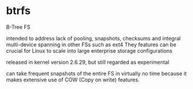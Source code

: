 # btrfs

B-Tree FS

intended to address lack of pooling, snapshots, checksums and integral multi-device spanning in other FSs such as ext4
They features can be crucial for Linux to scale into large enterprise storage configurations

released in kernel version 2.6.29, but still regarded as experimental

can take frequent snapshots of the entire FS in virtually no time
because it makes extensive use of COW (Copy on write) features.
